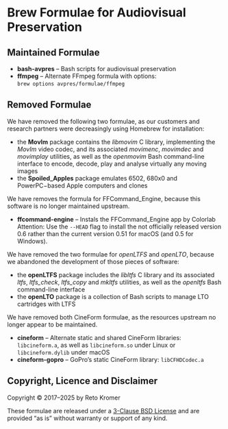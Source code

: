 # Brew Formulae for Audiovisual Preservation

## Maintained Formulae

- **bash-avpres** – Bash scripts for audiovisual preservation
- **ffmpeg** – Alternate FFmpeg formula with options:<br>
`brew options avpres/formulae/ffmpeg`

## Removed Formulae

We have removed the following two formulae, as our customers and research partners were decreasingly using Homebrew for installation:

- the **MovIm** package contains the _libmovim_ C library, implementing the _MovIm_ video codec, and its associated _movimenc_, _movimdec_ and _movimplay_ utilities, as well as the _openmovim_ Bash command-line interface to encode, decode, play and analyse virtually any moving images
- the **Spoiled\_Apples** package emulates 6502, 680x0 and PowerPC−based Apple computers and clones

We have removes the formula for FFCommand\_Engine, because this software is no longer maintained upstream.

- **ffcommand-engine** – Instals the FFCommand\_Engine app by Colorlab<br>
Attention: Use the `--HEAD` flag to install the not officially released version 0.6 rather than the current version 0.51 for macOS (and 0.5 for Windows).

We have removed the two formulae for _openLTFS_ and _openLTO_, because we abandoned the development of those pieces of software:

- the **openLTFS** package includes the _libltfs_ C library and its associated _ltfs_, _ltfs\_check_, _ltfs\_copy_ and _mkltfs_ utilities, as well as the _openltfs_ Bash command-line interface
- the **openLTO** package is a collection of Bash scripts to manage LTO cartridges with LTFS

We have removed both CineForm formulae, as the resources upstream no longer appear to be maintained.

- **cineform** – Alternate static and shared CineForm libraries: `libcineform.a`, as well as `libcineform.so` under Linux or `libcineform.dylib` under macOS
- **cineform-gopro** – GoPro’s static CineForm library: `libCFHDCodec.a`

## Copyright, Licence and Disclaimer

Copyright © 2017–2025 by Reto Kromer

These formulae are released under a [3-Clause BSD License](LICENSE) and are provided “as is” without warranty or support of any kind.
